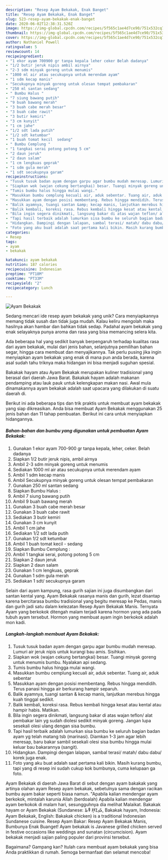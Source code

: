 ```yaml
---
description: "Resep Ayam Bekakak, Enak Banget"
title: "Resep Ayam Bekakak, Enak Banget"
slug: 523-resep-ayam-bekakak-enak-banget
date: 2020-06-02T12:38:31.520Z
image: https://img-global.cpcdn.com/recipes/5f565c1ae4d7ce90/751x532cq70/ayam-bekakak-foto-resep-utama.jpg
thumbnail: https://img-global.cpcdn.com/recipes/5f565c1ae4d7ce90/751x532cq70/ayam-bekakak-foto-resep-utama.jpg
cover: https://img-global.cpcdn.com/recipes/5f565c1ae4d7ce90/751x532cq70/ayam-bekakak-foto-resep-utama.jpg
author: Nathaniel Powell
ratingvalue: 5
reviewcount: 14
recipeingredient:
- "1 ekor ayam 700900 gr tanpa kepala leher ceker Belah dadanya"
- "1/2 butir jeruk nipis ambil airnya"
- "2-3 sdm minyak goreng untuk menumis"
- "1000 ml air atau secukupnya untuk merendam ayam"
- "1 sdm kecap manis"
- "Secukupnya minyak goreng untuk olesan tempat pembakaran"
- "250 ml santan sedang"
- " Bumbu Halus "
- "7 siung bawang putih"
- "9 buah bawang merah"
- "3 buah cabe merah besar"
- "3 buah cabe rawit"
- "3 butir kemiri"
- "3 cm kunyit"
- "1 cm jahe"
- "1/2 sdt lada putih"
- "1/2 sdt ketumbar"
- "1 buah tomat kecil  sedang"
- " Bumbu Cemplung "
- "1 tangkai serai potong potong 5 cm"
- "2 daun jeruk"
- "2 daun salam"
- "1 cm lengkuas geprak"
- "1 sdm gula merah"
- "1 sdt secukupnya garam"
recipeinstructions:
- "Tusuk tusuk badan ayam dengan garpu agar bumbu mudah meresap. Lumuri air jeruk nipis untuk kurangi bau amis. Sisihkan."
- "Siapkan wok (wajan cekung bertangkai) besar. Tuangi minyak goreng untuk menumis bumbu. Nyalakan api sedang."
- "Tumis bumbu halus hingga mulai wangi."
- "Masukkan bumbu cemplung kecuali air, aduk sebentar. Tuang air, aduk sebentar"
- "Masukkan ayam dengan posisi membentang. Rebus hingga mendidih. Terus panasi hingga air berkurang hampir separuh."
- "Balik ayamnya, tuangi santan &amp; kecap manis, lanjutkan merebus hingga kuah tinggal sedikit."
- "Balik kembali, koreksi rasa. Rebus kembali hingga kesat atau kental atau hampir habis. Matikan."
- "Bila ingin segera dinikmati, langsung bakar di atas wajan teflon/ alat pembakar lain yg sudah diolesi sedikit minyak goreng. Jangan lupa sesekali olesi ulang dengan sisa bumbu."
- "Tapi hasil terbaik adalah lumurkan sisa bumbu ke seluruh bagian badan ayam yg telah matang tsb (marinasi). Diamkan 1-3 jam agar lebih meresap, baru bakar sambil sesekali olesi sisa bumbu hingga mulai keluar bau bakarannya (sangit)."
- "Hidangkan. Dampingi dengan lalapan, sambal terasi/ matah/ dabu dabu/ korek juga enak."
- "Foto yang aku buat adalah saat pertama kali bikin. Masih kurang bumbu, tapi yang di resep ini sudah cukup kok bumbunya, cuma kelupaan ga foto."
categories:
- Resep
tags:
- ayam
- bekakak

katakunci: ayam bekakak 
nutrition: 187 calories
recipecuisine: Indonesian
preptime: "PT18M"
cooktime: "PT33M"
recipeyield: "2"
recipecategory: Lunch

---
```



![Ayam Bekakak](https://img-global.cpcdn.com/recipes/5f565c1ae4d7ce90/751x532cq70/ayam-bekakak-foto-resep-utama.jpg)

Sedang mencari ide resep ayam bekakak yang unik? Cara menyiapkannya memang tidak susah dan tidak juga mudah. Kalau keliru mengolah maka hasilnya akan hambar dan bahkan tidak sedap. Padahal ayam bekakak yang enak selayaknya punya aroma dan rasa yang bisa memancing selera kita.

Ada beberapa hal yang sedikit banyak berpengaruh terhadap kualitas rasa dari ayam bekakak, mulai dari jenis bahan, selanjutnya pemilihan bahan segar, hingga cara membuat dan menyajikannya. Tak perlu pusing jika ingin menyiapkan ayam bekakak yang enak di mana pun anda berada, karena asal sudah tahu triknya maka hidangan ini bisa menjadi suguhan spesial.

Bakakak hayam atau Ayam Bekakak merupakan kuliner tradisional yang berasal dari daerah Jawa Barat. Bakakak hayam adalah makanan pendamping atau lauk pauk untuk kelengkapan makan nasi. Awal mula dinamakannya ayam bekakak adalah saat upacara yang dilakukan di suatu daerah di.


Berikut ini ada beberapa tips dan trik praktis untuk membuat ayam bekakak yang siap dikreasikan. Anda bisa membuat Ayam Bekakak menggunakan 25 jenis bahan dan 11 tahap pembuatan. Berikut ini cara untuk menyiapkan hidangannya.

<!--inarticleads1-->

##### Bahan-bahan dan bumbu yang digunakan untuk pembuatan Ayam Bekakak:

1. Gunakan 1 ekor ayam 700-900 gr tanpa kepala, leher, ceker. Belah dadanya
1. Siapkan 1/2 butir jeruk nipis, ambil airnya
1. Ambil 2-3 sdm minyak goreng untuk menumis
1. Sediakan 1000 ml air atau secukupnya untuk merendam ayam
1. Ambil 1 sdm kecap manis
1. Ambil Secukupnya minyak goreng untuk olesan tempat pembakaran
1. Gunakan 250 ml santan sedang
1. Siapkan  Bumbu Halus :
1. Ambil 7 siung bawang putih
1. Ambil 9 buah bawang merah
1. Gunakan 3 buah cabe merah besar
1. Gunakan 3 buah cabe rawit
1. Sediakan 3 butir kemiri
1. Gunakan 3 cm kunyit
1. Ambil 1 cm jahe
1. Sediakan 1/2 sdt lada putih
1. Gunakan 1/2 sdt ketumbar
1. Ambil 1 buah tomat kecil - sedang
1. Siapkan  Bumbu Cemplung :
1. Ambil 1 tangkai serai, potong potong 5 cm
1. Siapkan 2 daun jeruk
1. Siapkan 2 daun salam
1. Gunakan 1 cm lengkuas, geprak
1. Gunakan 1 sdm gula merah
1. Sediakan 1 sdt/ secukupnya garam


Selain dari ayam kampung, rasa gurih sajian ini juga disumbangkan dari santan kental yang. Ayam Bekakak rasanya manis dan gurih, lezat disantap karena bercitarasa bumbu tradisional yang begitu meresap ke Pedas, manis dan gurih jadi satu dalam kelezatan Resep Ayam Bekakak Manis. Ternyata Ayam yang berkokok ditengah malam terjadi karena hormon yang ada pada tubuh ayam tersebut. Hormon yang membuat ayam ingin berkokok adalah mon kadi. 

<!--inarticleads2-->

##### Langkah-langkah membuat Ayam Bekakak:

1. Tusuk tusuk badan ayam dengan garpu agar bumbu mudah meresap. Lumuri air jeruk nipis untuk kurangi bau amis. Sisihkan.
1. Siapkan wok (wajan cekung bertangkai) besar. Tuangi minyak goreng untuk menumis bumbu. Nyalakan api sedang.
1. Tumis bumbu halus hingga mulai wangi.
1. Masukkan bumbu cemplung kecuali air, aduk sebentar. Tuang air, aduk sebentar
1. Masukkan ayam dengan posisi membentang. Rebus hingga mendidih. Terus panasi hingga air berkurang hampir separuh.
1. Balik ayamnya, tuangi santan &amp; kecap manis, lanjutkan merebus hingga kuah tinggal sedikit.
1. Balik kembali, koreksi rasa. Rebus kembali hingga kesat atau kental atau hampir habis. Matikan.
1. Bila ingin segera dinikmati, langsung bakar di atas wajan teflon/ alat pembakar lain yg sudah diolesi sedikit minyak goreng. Jangan lupa sesekali olesi ulang dengan sisa bumbu.
1. Tapi hasil terbaik adalah lumurkan sisa bumbu ke seluruh bagian badan ayam yg telah matang tsb (marinasi). Diamkan 1-3 jam agar lebih meresap, baru bakar sambil sesekali olesi sisa bumbu hingga mulai keluar bau bakarannya (sangit).
1. Hidangkan. Dampingi dengan lalapan, sambal terasi/ matah/ dabu dabu/ korek juga enak.
1. Foto yang aku buat adalah saat pertama kali bikin. Masih kurang bumbu, tapi yang di resep ini sudah cukup kok bumbunya, cuma kelupaan ga foto.


Ayam Bekakak di daerah Jawa Barat di sebut dengan ayam bakakak yang artinya olahan ayam Resep ayam bekakak, sebetulnya sama dengan racikan bumbu ayam bakar seperti biasa namun. &#34;Apabila kalian mendengar ayam berkokok, mintalah karunia Allah (berdoalah) Apabila kalian mendengar ayam berkokok di malam hari, sesungguhnya dia melihat Malaikat. Bakakak hayam or Ayam Bekakak (Sundanese: ᮅᮛᮀ ᮞᮥᮔ᮪ᮓ, Bakakak hayam, Indonesia: Ayam Bekakak, English: Bakakak chicken) is a traditional Indonesian Sundanese cuisine. Resep Ayam Bakar: Resep Ayam Bekakak Manis, Bumbunya Enak Buanget! Ayam bekakak is Javanese grilled chicken served in festive occasions like weddings and sunatan (circumcision). Ayam bekakak menjadi sajian paling populer dari provinsi tersebut. 

Bagaimana? Gampang kan? Itulah cara membuat ayam bekakak yang bisa Anda praktikkan di rumah. Semoga bermanfaat dan selamat mencoba!
